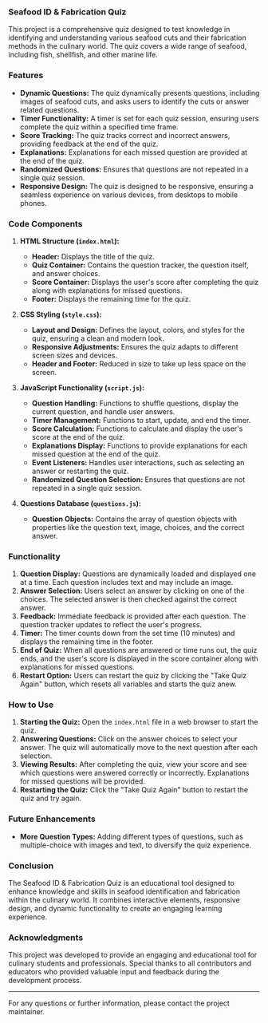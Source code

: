 ### Seafood ID & Fabrication Quiz

This project is a comprehensive quiz designed to test knowledge in identifying and understanding various seafood cuts and their fabrication methods in the culinary world. The quiz covers a wide range of seafood, including fish, shellfish, and other marine life.

### Features

- **Dynamic Questions:** The quiz dynamically presents questions, including images of seafood cuts, and asks users to identify the cuts or answer related questions.
- **Timer Functionality:** A timer is set for each quiz session, ensuring users complete the quiz within a specified time frame.
- **Score Tracking:** The quiz tracks correct and incorrect answers, providing feedback at the end of the quiz.
- **Explanations:** Explanations for each missed question are provided at the end of the quiz.
- **Randomized Questions:** Ensures that questions are not repeated in a single quiz session.
- **Responsive Design:** The quiz is designed to be responsive, ensuring a seamless experience on various devices, from desktops to mobile phones.

### Code Components

1. **HTML Structure (`index.html`):**
   - **Header:** Displays the title of the quiz.
   - **Quiz Container:** Contains the question tracker, the question itself, and answer choices.
   - **Score Container:** Displays the user's score after completing the quiz along with explanations for missed questions.
   - **Footer:** Displays the remaining time for the quiz.

2. **CSS Styling (`style.css`):**
   - **Layout and Design:** Defines the layout, colors, and styles for the quiz, ensuring a clean and modern look.
   - **Responsive Adjustments:** Ensures the quiz adapts to different screen sizes and devices.
   - **Header and Footer:** Reduced in size to take up less space on the screen.

3. **JavaScript Functionality (`script.js`):**
   - **Question Handling:** Functions to shuffle questions, display the current question, and handle user answers.
   - **Timer Management:** Functions to start, update, and end the timer.
   - **Score Calculation:** Functions to calculate and display the user's score at the end of the quiz.
   - **Explanations Display:** Functions to provide explanations for each missed question at the end of the quiz.
   - **Event Listeners:** Handles user interactions, such as selecting an answer or restarting the quiz.
   - **Randomized Question Selection:** Ensures that questions are not repeated in a single quiz session.

4. **Questions Database (`questions.js`):**
   - **Question Objects:** Contains the array of question objects with properties like the question text, image, choices, and the correct answer.

### Functionality

1. **Question Display:** Questions are dynamically loaded and displayed one at a time. Each question includes text and may include an image.
2. **Answer Selection:** Users select an answer by clicking on one of the choices. The selected answer is then checked against the correct answer.
3. **Feedback:** Immediate feedback is provided after each question. The question tracker updates to reflect the user's progress.
4. **Timer:** The timer counts down from the set time (10 minutes) and displays the remaining time in the footer.
5. **End of Quiz:** When all questions are answered or time runs out, the quiz ends, and the user's score is displayed in the score container along with explanations for missed questions.
6. **Restart Option:** Users can restart the quiz by clicking the "Take Quiz Again" button, which resets all variables and starts the quiz anew.

### How to Use

1. **Starting the Quiz:** Open the `index.html` file in a web browser to start the quiz.
2. **Answering Questions:** Click on the answer choices to select your answer. The quiz will automatically move to the next question after each selection.
3. **Viewing Results:** After completing the quiz, view your score and see which questions were answered correctly or incorrectly. Explanations for missed questions will be provided.
4. **Restarting the Quiz:** Click the "Take Quiz Again" button to restart the quiz and try again.

### Future Enhancements

- **More Question Types:** Adding different types of questions, such as multiple-choice with images and text, to diversify the quiz experience.


### Conclusion

The Seafood ID & Fabrication Quiz is an educational tool designed to enhance knowledge and skills in seafood identification and fabrication within the culinary world. It combines interactive elements, responsive design, and dynamic functionality to create an engaging learning experience.

### Acknowledgments

This project was developed to provide an engaging and educational tool for culinary students and professionals. Special thanks to all contributors and educators who provided valuable input and feedback during the development process.

---

For any questions or further information, please contact the project maintainer.
